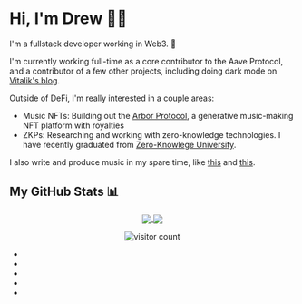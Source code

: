 <!-- markdownlint-disable -->
# Hi, I'm Drew 🤙🏼

I'm a fullstack developer working in Web3. :rocket:

I'm currently working full-time as a core contributor to the Aave Protocol, and a contributor of a few other projects, including doing dark mode on [Vitalik's blog][1].

Outside of DeFi, I'm really interested in a couple areas:
- Music NFTs: Building out the [Arbor Protocol][2], a generative music-making NFT platform with royalties
- ZKPs: Researching and working with zero-knowledge technologies. I have recently graduated from [Zero-Knowlege University][3].

I also write and produce music in my spare time, like [this][4] and [this][5].

## My GitHub Stats 📊

<p align="center">
	<a href="https://github.com/drewcook">
		<img align="center" src="https://github-readme-stats.vercel.app/api/top-langs/?username=drewcook&langs_count=8&layout=compact&card_width=260" />
	</a>
	<a href="https://github.com/drewcook">
		<img align="center" src="https://github-readme-stats.vercel.app/api?username=drewcook&show_icons=true&theme=dracula" />
	</a>
</p>

<p align="center">
<img src="https://visitor-badge.glitch.me/badge?page_id=drewcook.drewcook" alt="visitor count"/>
</p>

- [1]: https://arbor.audio
- [2]: https://vitalik.ca
- [3]: https://zku.one
- [4]: https://ipfs.io/ipfs/QmSMT86QpftE3azkeMagsyJ7ynVZY493VP6XM5eo2scttv/A%20Day%20In%20The%20Life.mp3
- [5]: https://ipfs.io/ipfs/QmYxdgasjwXCnbHxaQPZresiiRiURJW3w3tyebNKpdoRJN/Living%20The%20Dream.mp3
